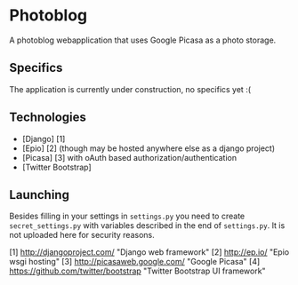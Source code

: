 Photoblog
=========

A photoblog webapplication that uses Google Picasa as a photo storage.

Specifics
---------

The application is currently under construction, no specifics yet :(

Technologies
------------

*  [Django] [1]
*  [Epio] [2] (though may be hosted anywhere else as a django project)
*  [Picasa] [3] with oAuth based authorization/authentication
*  [Twitter Bootstrap]

Launching
---------

Besides filling in your settings in `settings.py` you need to create `secret_settings.py` with variables described in
the end of `settings.py`. It is not uploaded here for security reasons.

  [1] http://djangoproject.com/ "Django web framework"
  [2] http://ep.io/ "Epio wsgi hosting"
  [3] http://picasaweb.google.com/ "Google Picasa"
  [4] https://github.com/twitter/bootstrap "Twitter Bootstrap UI framework"
